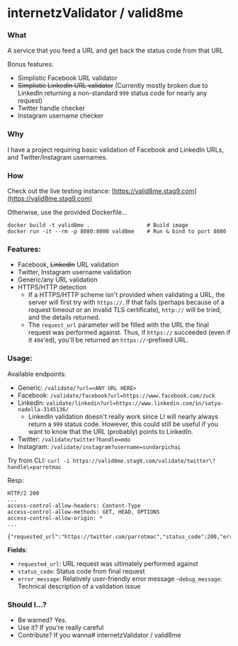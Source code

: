 # internetzValidator / valid8me

### What
A service that you feed a URL and get back the status code from that URL

Bonus features:
- Simplistic Facebook URL validator
- ~~Simplistic LinkedIn URL validator~~ (Currently mostly broken due to LinkedIn returning a non-standard `999` status code for nearly any request)
- Twitter handle checker
- Instagram username checker

### Why
I have a project requiring basic validation of Facebook and LinkedIn URLs, and Twitter/Instagram usernames.

### How
Check out the live testing instance: [https://valid8me.stag9.com](https://valid8me.stag9.com)

Otherwise, use the provided Dockerfile...
```
docker build -t valid8me .                  # Build image
docker run -it --rm -p 8080:8000 vald8me    # Run & bind to port 8080
```
### Features:
- Facebook, ~~LinkedIn~~ URL validation
- Twitter, Instagram username validation
- Generic/any URL validation
- HTTPS/HTTP detection
	- If a HTTPS/HTTP scheme isn't provided when validating a URL, the server will first try with `https://`. If that fails (perhaps because of a request timeout or an invalid TLS certificate), `http://` will be tried, and the details returned.
	- The `request_url` parameter will be filled with the URL the final request was performed against. Thus, if `https://` succeeded (even if it `404`'ed), you'll be returned an `https://`-prefixed URL.

### Usage:
Available endpoints:
- Generic: `/validate/?url=<ANY URL HERE>`
- Facebook: `/validate/facebook?url=https://www.facebook.com/zuck`
- LinkedIn: `validate/linkedin?url=https://www.linkedin.com/in/satya-nadella-3145136/`
	- LinkedIn validation doesn't really work since LI will nearly always return a `999` status code. However, this could still be useful if you want to know that the URL (probably) points to LinkedIn.
- Twitter: `/validate/twitter?handle=mdo`
- Instagram: `/validate/instagram?username=sundarpichai`

Try from CLI:
```curl -i https://valid8me.stag9.com/validate/twitter\?handle\=parrotmac```

Resp:
```
HTTP/2 200
...
access-control-allow-headers: Content-Type
access-control-allow-methods: GET, HEAD, OPTIONS
access-control-allow-origin: *
...

{"requested_url":"https://twitter.com/parrotmac","status_code":200,"error_message":"","debug_message":""}
```
**Fields**:
- `requested_url`: URL request was ultimately performed against
- `status_code`: Status code from final request
- `error_message`: Relatively user-friendly error message
-`debug_message`: Technical description of a validation issue


### Should I...?
- Be warned? Yes.
- Use it? If you're really careful
- Contribute? If you wanna# internetzValidator / valid8me
